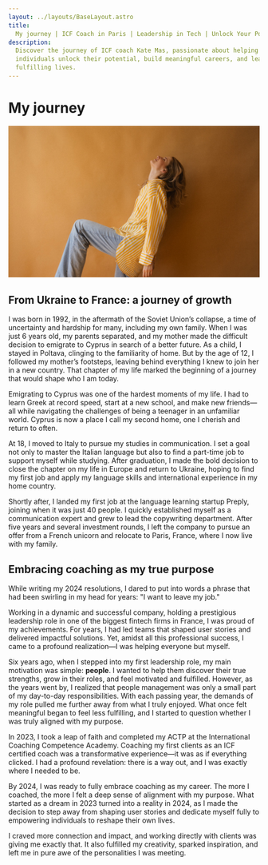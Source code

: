 ```yaml
---
layout: ../layouts/BaseLayout.astro
title:
  My journey | ICF Coach in Paris | Leadership in Tech | Unlock Your Potential
description:
  Discover the journey of ICF coach Kate Mas, passionate about helping
  individuals unlock their potential, build meaningful careers, and lead
  fulfilling lives.
---
```


# My journey

![A person taking a step forward in a photo studio with a vibrant yellow background, symbolizing progress and new beginnings](../images/hero.jpg)

## From Ukraine to France: a journey of growth

I was born in 1992, in the aftermath of the Soviet Union’s collapse, a time of
uncertainty and hardship for many, including my own family. When I was just 6
years old, my parents separated, and my mother made the difficult decision to
emigrate to Cyprus in search of a better future. As a child, I stayed in
Poltava, clinging to the familiarity of home. But by the age of 12, I followed
my mother’s footsteps, leaving behind everything I knew to join her in a new
country. That chapter of my life marked the beginning of a journey that would
shape who I am today.

Emigrating to Cyprus was one of the hardest moments of my life. I had to learn
Greek at record speed, start at a new school, and make new friends—all while
navigating the challenges of being a teenager in an unfamiliar world. Cyprus is
now a place I call my second home, one I cherish and return to often.

At 18, I moved to Italy to pursue my studies in communication. I set a goal not
only to master the Italian language but also to find a part-time job to support
myself while studying. After graduation, I made the bold decision to close the
chapter on my life in Europe and return to Ukraine, hoping to find my first job
and apply my language skills and international experience in my home country.

Shortly after, I landed my first job at the language learning startup Preply,
joining when it was just 40 people. I quickly established myself as a
communication expert and grew to lead the copywriting department. After five
years and several investment rounds, I left the company to pursue an offer from
a French unicorn and relocate to Paris, France, where I now live with my family.

## Embracing coaching as my true purpose

While writing my 2024 resolutions, I dared to put into words a phrase that had
been swirling in my head for years: "I want to leave my job."

Working in a dynamic and successful company, holding a prestigious leadership
role in one of the biggest fintech firms in France, I was proud of my
achievements. For years, I had led teams that shaped user stories and delivered
impactful solutions. Yet, amidst all this professional success, I came to a
profound realization—I was helping everyone but myself.

Six years ago, when I stepped into my first leadership role, my main motivation
was simple: **people**. I wanted to help them discover their true strengths,
grow in their roles, and feel motivated and fulfilled. However, as the years
went by, I realized that people management was only a small part of my
day-to-day responsibilities. With each passing year, the demands of my role
pulled me further away from what I truly enjoyed. What once felt meaningful
began to feel less fulfilling, and I started to question whether I was truly
aligned with my purpose.

In 2023, I took a leap of faith and completed my ACTP at the International
Coaching Competence Academy. Coaching my first clients as an ICF certified coach
was a transformative experience—it was as if everything clicked. I had a
profound revelation: there is a way out, and I was exactly where I needed to be.

By 2024, I was ready to fully embrace coaching as my career. The more I coached,
the more I felt a deep sense of alignment with my purpose. What started as a
dream in 2023 turned into a reality in 2024, as I made the decision to step away
from shaping user stories and dedicate myself fully to empowering individuals to
reshape their own lives.

I craved more connection and impact, and working directly with clients was
giving me exactly that. It also fulfilled my creativity, sparked inspiration,
and left me in pure awe of the personalities I was meeting.
